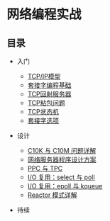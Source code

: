 # 网络编程实战

## 目录

* 入门
  * [TCP/IP模型](./doc/1_0_tcp_ip_model.md)
  * [套接字编程基础](./doc/1_1_get_started_socket_programming.md)
  * [TCP回射服务器](./doc/1_2_tcp_echo_server.md)
  * [TCP粘包问题](./doc/1_3_tcp_stick_package.md)
  * [TCP状态机](./doc/1_4_tcp_state_machine.md)
  * [套接字选项](./doc/1_5_scoket_options.md)

* 设计
  * [C10K 与 C10M 问题详解](./dock/2_0_the_c10k_and_c10m_problem.md)
  * [网络服务器程序设计方案](./doc/2_1_network_server_design.md)
  * [PPC 与 TPC](./doc/2_2_ppc_and_tpc.md)
  * [I/O 复用：select 与 poll](./doc/2_3_io_multiplexing_select_and_poll.md)
  * [I/O 复用：epoll 与 kqueue](./doc/2_4_io_multiplexing_epol_and_kqueue.md)
  * [Reactor 模式详解](./doc/2_5_reactor_pattern.md)

* 待续